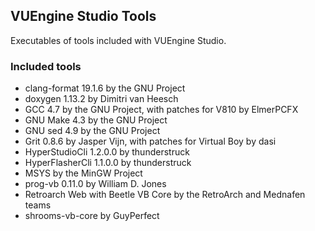 ## VUEngine Studio Tools

Executables of tools included with VUEngine Studio.

### Included tools

- clang-format 19.1.6 by the GNU Project
- doxygen 1.13.2 by Dimitri van Heesch
- GCC 4.7 by the GNU Project, with patches for V810 by ElmerPCFX
- GNU Make 4.3 by the GNU Project
- GNU sed 4.9 by the GNU Project
- Grit 0.8.6 by Jasper Vijn, with patches for Virtual Boy by dasi
- HyperStudioCli 1.2.0.0 by thunderstruck
- HyperFlasherCli 1.1.0.0 by thunderstruck
- MSYS by the MinGW Project
- prog-vb 0.11.0 by William D. Jones
- Retroarch Web with Beetle VB Core by the RetroArch and Mednafen teams
- shrooms-vb-core by GuyPerfect
